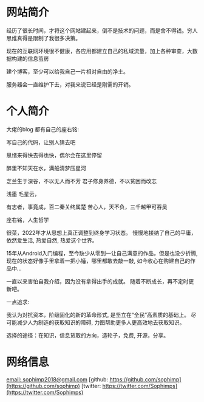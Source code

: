 
# 网站简介

经历了很长时间，才将这个网站建起来，倒不是技术的问题，而是舍不得钱。穷人思维真得是限制了我很多决策。

现在的互联网环境很不健康，各应用都建立自己的私域流量，加上各种审查，大数据构建的信息茧房

建个博客，至少可以给我自己一片相对自由的净土。

服务器会一直维护下去，对我来说已经是刚需的开销。

# 个人简介

大佬的blog 都有自己的座右铭:

写自己的代码，让别人猜去吧

思绪来得快去得也快，偶尔会在这里停留

醉里不知天在水，满船清梦压星河

芝兰生于深谷，不以无人而不芳
君子修身养德，不以贫困而改志

浅墨 毛星云，

有志者，事竟成，百二秦关终属楚
苦心人，天不负，三千越甲可吞吴

座右铭，人生哲学

很菜，2022年才从思想上真正调整到终身学习状态。
慢慢地接纳了自己的平庸，依然爱生活, 热爱自然, 热爱这个世界。

15年从Android入门编程，至今缺少从零到一让自己满意的作品，但是也没少折腾, 现在的状态好像手里拿着一把小锤，哪里都敢去敲一敲, 如今收心在购建自己的作品中...

一直以来害怕自我介绍，因为没有拿得出手的成就。 
随着不断成长，再不定时更新吧。

一点追求: 

我认为对抗资本，阶级固化的新的革命形式, 是坚立在“全民”高素质的基础上。
尽可能减少人为制造的获取知识的障碍, 力图帮助更多人更高效地去获取知识。

选择的途径：在知识，信息货取的方向，造轮子，免费, 开源，分享。

# 网络信息

[email: sophimp2018@gmail.com](sophimp2018@gmail.com)
[github: https://github.com/sophimp](https://github.com/sophimp)
[twitter: https://twitter.com/Sophimps](https://twitter.com/Sophimps)


